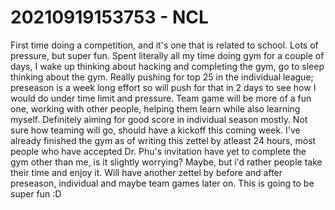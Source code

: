 # 20210919153753 - NCL

First time doing a competition, and it's one that is related to school. Lots of pressure, but super fun. Spent literally
all my time doing gym for a couple of days, I wake up thinking about hacking and completing the gym, go to sleep thinking
about the gym. Really pushing for top 25 in the individual league; preseason is a week long effort so will push for that
in 2 days to see how I would do under time limit and pressure. Team game will be more of a fun one, working with other
people, helping them learn while also learning myself. Definitely aiming for good score in individual season mostly. Not
sure how teaming will go, should have a kickoff this coming week. I've already finished the gym as of writing this zettel
by atleast 24 hours, most people who have accepted Dr. Phu's invitation have yet to complete the gym other than me, is it
slightly worrying? Maybe, but i'd rather people take their time and enjoy it. Will have another zettel by before and after
preseason, individual and maybe team games later on. This is going to be super fun :D
